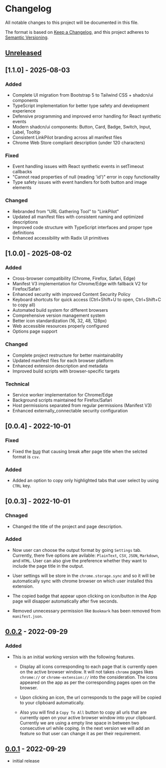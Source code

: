 # Changelog

All notable changes to this project will be documented in this file.

The format is based on [Keep a Changelog],
and this project adheres to [Semantic Versioning].

## [Unreleased]

## [1.1.0] - 2025-08-03

### Added
- Complete UI migration from Bootstrap 5 to Tailwind CSS + shadcn/ui components
- TypeScript implementation for better type safety and development experience
- Defensive programming and improved error handling for React synthetic events
- Modern shadcn/ui components: Button, Card, Badge, Switch, Input, Label, Tooltip
- Consistent LinkPilot branding across all manifest files
- Chrome Web Store compliant description (under 120 characters)

### Fixed
- Event handling issues with React synthetic events in setTimeout callbacks
- "Cannot read properties of null (reading 'id')" error in copy functionality
- Type safety issues with event handlers for both button and image elements

### Changed
- Rebranded from "URL Gathering Tool" to "LinkPilot"
- Updated all manifest files with consistent naming and optimized descriptions
- Improved code structure with TypeScript interfaces and proper type definitions
- Enhanced accessibility with Radix UI primitives


## [1.0.0] - 2025-08-02

### Added
- Cross-browser compatibility (Chrome, Firefox, Safari, Edge)
- Manifest V3 implementation for Chrome/Edge with fallback V2 for Firefox/Safari
- Enhanced security with improved Content Security Policy
- Keyboard shortcuts for quick access (Ctrl+Shift+U to open, Ctrl+Shift+C to copy all)
- Automated build system for different browsers
- Comprehensive version management system
- Better icon standardization (16, 32, 48, 128px)
- Web accessible resources properly configured
- Options page support

### Changed
- Complete project restructure for better maintainability
- Updated manifest files for each browser platform
- Enhanced extension description and metadata
- Improved build scripts with browser-specific targets

### Technical
- Service worker implementation for Chrome/Edge
- Background scripts maintained for Firefox/Safari
- Host permissions separated from regular permissions (Manifest V3)
- Enhanced externally_connectable security configuration

## [0.0.4] - 2022-10-01

### Fixed
- Fixed the [bug](https://github.com/rjanain/url-gathering-chrome-extension/issues/2) that causing break after page title when the selcted format is `csv`.



### Added

- Added an option to copy only highlighted tabs that user select by using `CTRL` key.

## [0.0.3] - 2022-10-01

### Chnaged

- Changed the title of the project and page description.

### Added

- Now user can choose the output format by going `Settings` tab. Currently, there five options are avilable: `PlainText`, `CSV`, `JSON`, `Markdown`, and `HTML`. User can also give the preference whether they want to include the page title in the output.

- User settings will be store in the `chrome.storage.sync` and so it will be automatically sync with chrome browser on which user installed this extension.

- The copied badge that appear upon clicking on icon/button in the App page will disapper automatically after five seconds.

- Removed unnecessary permission like `Bookmark` has been removed from `manifest.json`.

## [0.0.2] - 2022-09-29

### Added
- This is an initial working version with the following features.

    - Display all icons corresponding to each page that is currently open on the active browser window. It will not takes `chrome` pages likes `chrome://` or `chrome-extension://` into the consideration. The icons appeared on the app as per the corresponding pages open on the browser.

    - Upon clicking an icon, the url corresponds to the page will be copied to your clipboard automatically.

    - Also you will find a `Copy To All` button to copy all urls that are currently open on your active browser window  into your clipboard. Currently we are using a empty line space in between two consecutive url while coping. In the next version we will add an feature so that user can change it as per their requirement.






## [0.0.1] - 2022-09-29

- initial release

<!-- Links -->
[keep a changelog]: https://keepachangelog.com/en/1.0.0/
[semantic versioning]: https://semver.org/spec/v2.0.0.html
[changelog]: ./CHANGELOG.md
[changelog-badge]: https://img.shields.io/badge/changelog-Keep%20a%20Changelog%20v1.1.0-%23E05735
[license]: ./LICENSE
[rbenv]: https://github.com/rbenv/rbenv
[ruby-version]: .ruby-version
[source]: source/
[pull-request]: https://help.github.com/articles/creating-a-pull-request/
[fork]: https://help.github.com/articles/fork-a-repo/
[version-badge]: https://img.shields.io/badge/version-1.1.0-blue.svg
[license-badge]: https://img.shields.io/badge/license-MIT-blue.svg


<!-- Versions -->
[unreleased]: https://github.com/rjanain/url-gathering-chrome-extension/compare/v0.0.2...HEAD
[0.0.2]: https://github.com/rjanain/url-gathering-chrome-extension/compare/v0.0.1...v0.0.2
[0.0.1]: https://github.com/rjanain/url-gathering-chrome-extension/releases/tag/v0.0.1
